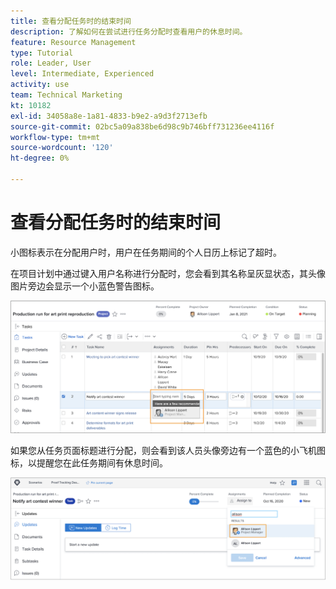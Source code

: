 ```yaml
---
title: 查看分配任务时的结束时间
description: 了解如何在尝试进行任务分配时查看用户的休息时间。
feature: Resource Management
type: Tutorial
role: Leader, User
level: Intermediate, Experienced
activity: use
team: Technical Marketing
kt: 10182
exl-id: 34058a8e-1a81-4833-b9e2-a9d3f2713efb
source-git-commit: 02bc5a09a838be6d98c9b746bff731236ee4116f
workflow-type: tm+mt
source-wordcount: '120'
ht-degree: 0%

---
```


# 查看分配任务时的结束时间

小图标表示在分配用户时，用户在任务期间的个人日历上标记了超时。

在项目计划中通过键入用户名称进行分配时，您会看到其名称呈灰显状态，其头像图片旁边会显示一个小蓝色警告图标。

![pto用户灰显](assets/toat_01.png)

如果您从任务页面标题进行分配，则会看到该人员头像旁边有一个蓝色的小飞机图标，以提醒您在此任务期间有休息时间。

![用户任务分配](assets/toat_02.png)
